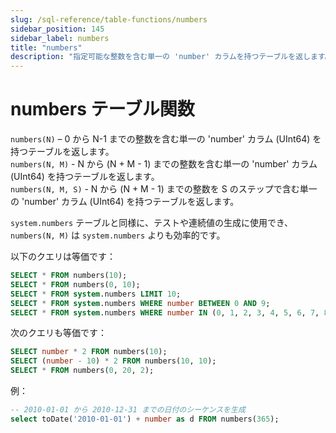 ```yaml
---
slug: /sql-reference/table-functions/numbers
sidebar_position: 145
sidebar_label: numbers
title: "numbers"
description: "指定可能な整数を含む単一の 'number' カラムを持つテーブルを返します。"
---
```



# numbers テーブル関数

`numbers(N)` – 0 から N-1 までの整数を含む単一の 'number' カラム (UInt64) を持つテーブルを返します。  
`numbers(N, M)` - N から (N + M - 1) までの整数を含む単一の 'number' カラム (UInt64) を持つテーブルを返します。  
`numbers(N, M, S)` - N から (N + M - 1) までの整数を S のステップで含む単一の 'number' カラム (UInt64) を持つテーブルを返します。  

`system.numbers` テーブルと同様に、テストや連続値の生成に使用でき、`numbers(N, M)` は `system.numbers` よりも効率的です。  

以下のクエリは等価です：

``` sql
SELECT * FROM numbers(10);
SELECT * FROM numbers(0, 10);
SELECT * FROM system.numbers LIMIT 10;
SELECT * FROM system.numbers WHERE number BETWEEN 0 AND 9;
SELECT * FROM system.numbers WHERE number IN (0, 1, 2, 3, 4, 5, 6, 7, 8, 9);
```

次のクエリも等価です：

``` sql
SELECT number * 2 FROM numbers(10);
SELECT (number - 10) * 2 FROM numbers(10, 10);
SELECT * FROM numbers(0, 20, 2);
```


例：

``` sql
-- 2010-01-01 から 2010-12-31 までの日付のシーケンスを生成
select toDate('2010-01-01') + number as d FROM numbers(365);
```
